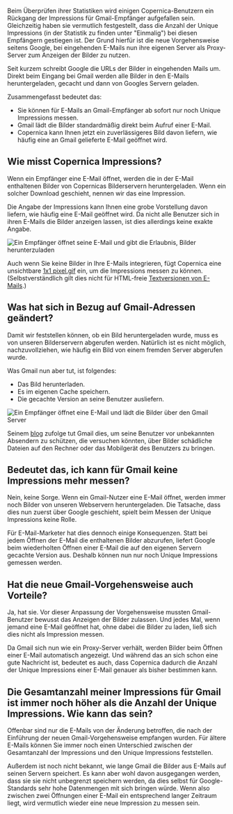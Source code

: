 Beim Überprüfen ihrer Statistiken wird einigen Copernica-Benutzern ein
Rückgang der Impressions für Gmail-Empfänger aufgefallen sein.
Gleichzeitig haben sie vermutlich festgestellt, dass die Anzahl der
Unique Impressions (in der Statistik zu finden unter "Einmalig") bei
diesen Empfängern gestiegen ist. Der Grund hierfür ist die neue
Vorgehensweise seitens Google, bei eingehenden E-Mails nun ihre eigenen
Server als Proxy-Server zum Anzeigen der Bilder zu nutzen.

Seit kurzem schreibt Google die URLs der Bilder in eingehenden Mails um.
Direkt beim Eingang bei Gmail werden alle Bilder in den E-Mails
heruntergeladen, gecacht und dann von Googles Servern geladen.

Zusammengefasst bedeutet das:

-   Sie können für E-Mails an Gmail-Empfänger ab sofort nur noch Unique
    Impressions messen.
-   Gmail lädt die Bilder standardmäßig direkt beim Aufruf einer E-Mail.
-   Copernica kann Ihnen jetzt ein zuverlässigeres Bild davon liefern,
    wie häufig eine an Gmail gelieferte E-Mail geöffnet wird.

Wie misst Copernica Impressions?
--------------------------------

Wenn ein Empfänger eine E-Mail öffnet, werden die in der E-Mail
enthaltenen Bilder von Copernicas Bilderservern heruntergeladen. Wenn
ein solcher Download geschieht, nennen wir das eine Impression.

Die Angabe der Impressions kann Ihnen eine grobe Vorstellung davon
liefern, wie häufig eine E-Mail geöffnet wird. Da nicht alle Benutzer
sich in ihren E-Mails die Bilder anzeigen lassen, ist dies allerdings
keine exakte Angabe.

![Ein Empfänger öffnet seine E-Mail und gibt die Erlaubnis, Bilder
herunterzuladen](../images/afbeeldingen-email-copernica.png "Ein Empfänger öffnet seine E-Mail und gibt die Erlaubnis, Bilder herunterzuladen")

Auch wenn Sie keine Bilder in Ihre E-Mails integrieren, fügt Copernica
eine unsichtbare [1x1
pixel.gif](https://www.copernica.com/en/support/what-is-pixel-gif "Was ist ein Pixel.gif?")
ein, um die Impressions messen zu können. (Selbstverständlich gilt dies
nicht für HTML-freie [Textversionen von
E-Mails](https://www.copernica.com/en/support/add-email-text-version "Sending email text versions").)

Was hat sich in Bezug auf Gmail-Adressen geändert?
--------------------------------------------------

Damit wir feststellen können, ob ein Bild heruntergeladen wurde, muss es
von unseren Bilderservern abgerufen werden. Natürlich ist es nicht
möglich, nachzuvollziehen, wie häufig ein Bild von einem fremden Server
abgerufen wurde.

Was Gmail nun aber tut, ist folgendes:

-   Das Bild herunterladen.
-   Es im eigenen Cache speichern.
-   Die gecachte Version an seine Benutzer ausliefern.

![Ein Empfänger öffnet eine E-Mail und lädt die Bilder über den Gmail
Server](../images/afbeeldingen-email-copernica-google.png "Ein Empfänger öffnet eine E-Mail und lädt die Bilder über den Gmail Server")

Seinem
[blog](http://gmailblog.blogspot.nl/2013/12/images-now-showing.html)
zufolge tut Gmail dies, um seine Benutzer vor unbekannten Absendern zu
schützen, die versuchen könnten, über Bilder schädliche Dateien auf den
Rechner oder das Mobilgerät des Benutzers zu bringen.

Bedeutet das, ich kann für Gmail keine Impressions mehr messen?
---------------------------------------------------------------

Nein, keine Sorge. Wenn ein Gmail-Nutzer eine E-Mail öffnet, werden
immer noch Bilder von unseren Webservern heruntergeladen. Die Tatsache,
dass dies nun zuerst über Google geschieht, spielt beim Messen der
Unique Impressions keine Rolle.

Für E-Mail-Marketer hat dies dennoch einige Konsequenzen. Statt bei
jedem Öffnen der E-Mail die enthaltenen Bilder abzurufen, liefert Google
beim wiederholten Öffnen einer E-Mail die auf den eigenen Servern
gecachte Version aus. Deshalb können nun nur noch Unique Impressions
gemessen werden.

Hat die neue Gmail-Vorgehensweise auch Vorteile?
------------------------------------------------

Ja, hat sie. Vor dieser Anpassung der Vorgehensweise mussten
Gmail-Benutzer bewusst das Anzeigen der Bilder zulassen. Und jedes Mal,
wenn jemand eine E-Mail geöffnet hat, ohne dabei die Bilder zu laden,
ließ sich dies nicht als Impression messen.

Da Gmail sich nun wie ein Proxy-Server verhält, werden Bilder beim
Öffnen einer E-Mail automatisch angezeigt. Und während das an sich schon
eine gute Nachricht ist, bedeutet es auch, dass Copernica dadurch die
Anzahl der Unique Impressions einer E-Mail genauer als bisher bestimmen
kann.

Die Gesamtanzahl meiner Impressions für Gmail ist immer noch höher als die Anzahl der Unique Impressions. Wie kann das sein?
----------------------------------------------------------------------------------------------------------------------------

Offenbar sind nur die E-Mails von der Änderung betroffen, die nach der
Einführung der neuen Gmail-Vorgehensweise empfangen wurden. Für ältere
E-Mails können Sie immer noch einen Unterschied zwischen der
Gesamtanzahl der Impressions und den Unique Impressions feststellen.

Außerdem ist noch nicht bekannt, wie lange Gmail die Bilder aus E-Mails
auf seinen Servern speichert. Es kann aber wohl davon ausgegangen
werden, dass sie sie nicht unbegrenzt speichern werden, da dies selbst
für Google-Standards sehr hohe Datenmengen mit sich bringen würde. Wenn
also zwischen zwei Öffnungen einer E-Mail ein entsprechend langer
Zeitraum liegt, wird vermutlich wieder eine neue Impression zu messen
sein.
